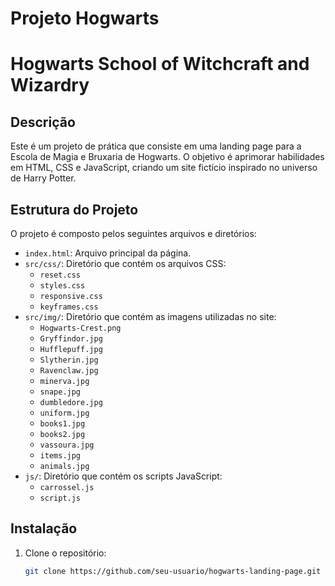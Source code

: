 # Projeto Hogwarts
# Hogwarts School of Witchcraft and Wizardry

## Descrição
Este é um projeto de prática que consiste em uma landing page para a Escola de Magia e Bruxaria de Hogwarts. O objetivo é aprimorar habilidades em HTML, CSS e JavaScript, criando um site fictício inspirado no universo de Harry Potter.

## Estrutura do Projeto
O projeto é composto pelos seguintes arquivos e diretórios:
- `index.html`: Arquivo principal da página.
- `src/css/`: Diretório que contém os arquivos CSS:
  - `reset.css`
  - `styles.css`
  - `responsive.css`
  - `keyframes.css`
- `src/img/`: Diretório que contém as imagens utilizadas no site:
  - `Hogwarts-Crest.png`
  - `Gryffindor.jpg`
  - `Hufflepuff.jpg`
  - `Slytherin.jpg`
  - `Ravenclaw.jpg`
  - `minerva.jpg`
  - `snape.jpg`
  - `dumbledore.jpg`
  - `uniform.jpg`
  - `books1.jpg`
  - `books2.jpg`
  - `vassoura.jpg`
  - `items.jpg`
  - `animals.jpg`
- `js/`: Diretório que contém os scripts JavaScript:
  - `carrossel.js`
  - `script.js`

## Instalação
1. Clone o repositório:
   ```sh
   git clone https://github.com/seu-usuario/hogwarts-landing-page.git
